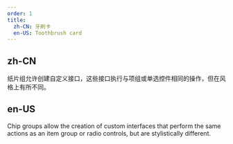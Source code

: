```yaml
---
order: 1
title:
  zh-CN: 牙刷卡
  en-US: Toothbrush card
---
```


## zh-CN

纸片组允许创建自定义接口，这些接口执行与项组或单选控件相同的操作，但在风格上有所不同。

## en-US

Chip groups allow the creation of custom interfaces that perform the same actions as an item group or radio controls, but are stylistically different.